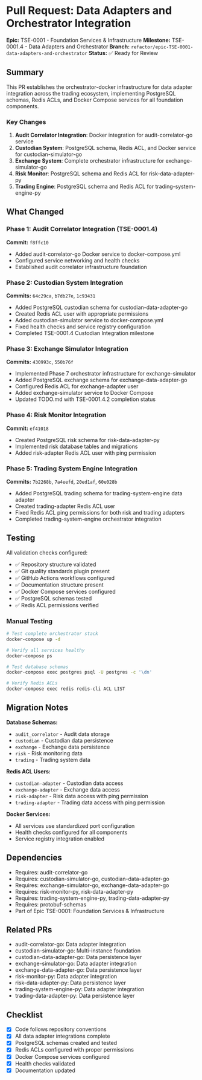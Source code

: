 # Pull Request: Data Adapters and Orchestrator Integration

**Epic:** TSE-0001 - Foundation Services & Infrastructure
**Milestone:** TSE-0001.4 - Data Adapters and Orchestrator
**Branch:** `refactor/epic-TSE-0001-data-adapters-and-orchestrator`
**Status:** ✅ Ready for Review

## Summary

This PR establishes the orchestrator-docker infrastructure for data adapter integration across the trading ecosystem, implementing PostgreSQL schemas, Redis ACLs, and Docker Compose services for all foundation components.

### Key Changes

1. **Audit Correlator Integration**: Docker integration for audit-correlator-go service
2. **Custodian System**: PostgreSQL schema, Redis ACL, and Docker service for custodian-simulator-go
3. **Exchange System**: Complete orchestrator infrastructure for exchange-simulator-go
4. **Risk Monitor**: PostgreSQL schema and Redis ACL for risk-data-adapter-py
5. **Trading Engine**: PostgreSQL schema and Redis ACL for trading-system-engine-py

## What Changed

### Phase 1: Audit Correlator Integration (TSE-0001.4)
**Commit:** `f8ffc10`

- Added audit-correlator-go Docker service to docker-compose.yml
- Configured service networking and health checks
- Established audit correlator infrastructure foundation

### Phase 2: Custodian System Integration
**Commits:** `64c29ca`, `b7db27e`, `1c93431`

- Added PostgreSQL custodian schema for custodian-data-adapter-go
- Created Redis ACL user with appropriate permissions
- Added custodian-simulator service to docker-compose.yml
- Fixed health checks and service registry configuration
- Completed TSE-0001.4 Custodian Integration milestone

### Phase 3: Exchange Simulator Integration
**Commits:** `430993c`, `550b76f`

- Implemented Phase 7 orchestrator infrastructure for exchange-simulator
- Added PostgreSQL exchange schema for exchange-data-adapter-go
- Configured Redis ACL for exchange-adapter user
- Added exchange-simulator service to Docker Compose
- Updated TODO.md with TSE-0001.4.2 completion status

### Phase 4: Risk Monitor Integration
**Commit:** `ef41018`

- Created PostgreSQL risk schema for risk-data-adapter-py
- Implemented risk database tables and migrations
- Added risk-adapter Redis ACL user with ping permission

### Phase 5: Trading System Engine Integration
**Commits:** `7b2268b`, `7a4eefd`, `20ed1af`, `60e028b`

- Added PostgreSQL trading schema for trading-system-engine data adapter
- Created trading-adapter Redis ACL user
- Fixed Redis ACL ping permissions for both risk and trading adapters
- Completed trading-system-engine orchestrator integration

## Testing

All validation checks configured:
- ✅ Repository structure validated
- ✅ Git quality standards plugin present
- ✅ GitHub Actions workflows configured
- ✅ Documentation structure present
- ✅ Docker Compose services configured
- ✅ PostgreSQL schemas tested
- ✅ Redis ACL permissions verified

### Manual Testing

```bash
# Test complete orchestrator stack
docker-compose up -d

# Verify all services healthy
docker-compose ps

# Test database schemas
docker-compose exec postgres psql -U postgres -c '\dn'

# Verify Redis ACLs
docker-compose exec redis redis-cli ACL LIST
```

## Migration Notes

**Database Schemas:**
- `audit_correlator` - Audit data storage
- `custodian` - Custodian data persistence
- `exchange` - Exchange data persistence
- `risk` - Risk monitoring data
- `trading` - Trading system data

**Redis ACL Users:**
- `custodian-adapter` - Custodian data access
- `exchange-adapter` - Exchange data access
- `risk-adapter` - Risk data access with ping permission
- `trading-adapter` - Trading data access with ping permission

**Docker Services:**
- All services use standardized port configuration
- Health checks configured for all components
- Service registry integration enabled

## Dependencies

- Requires: audit-correlator-go
- Requires: custodian-simulator-go, custodian-data-adapter-go
- Requires: exchange-simulator-go, exchange-data-adapter-go
- Requires: risk-monitor-py, risk-data-adapter-py
- Requires: trading-system-engine-py, trading-data-adapter-py
- Requires: protobuf-schemas
- Part of Epic TSE-0001: Foundation Services & Infrastructure

## Related PRs

- audit-correlator-go: Data adapter integration
- custodian-simulator-go: Multi-instance foundation
- custodian-data-adapter-go: Data persistence layer
- exchange-simulator-go: Data adapter integration
- exchange-data-adapter-go: Data persistence layer
- risk-monitor-py: Data adapter integration
- risk-data-adapter-py: Data persistence layer
- trading-system-engine-py: Data adapter integration
- trading-data-adapter-py: Data persistence layer

## Checklist

- [x] Code follows repository conventions
- [x] All data adapter integrations complete
- [x] PostgreSQL schemas created and tested
- [x] Redis ACLs configured with proper permissions
- [x] Docker Compose services configured
- [x] Health checks validated
- [x] Documentation updated
